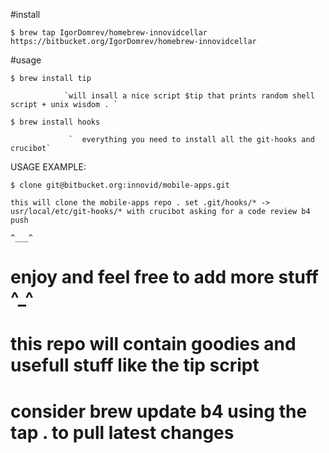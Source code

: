 #install

 `$ brew tap IgorDomrev/homebrew-innovidcellar https://bitbucket.org/IgorDomrev/homebrew-innovidcellar`



#usage
 
 `$ brew install tip `






  
                `will insall a nice script $tip that prints random shell script + unix wisdom . `





 
 `$ brew install hooks  `






                 `  everything you need to install all the git-hooks and crucibot`   


USAGE EXAMPLE:
 
 `$ clone git@bitbucket.org:innovid/mobile-apps.git  `









 
 `this will clone the mobile-apps repo . set .git/hooks/* -> usr/local/etc/git-hooks/* with crucibot asking for a code review b4 push` 
 
 ```^___^```

# enjoy and feel free to add more  stuff ^_^
 
# this repo will contain goodies and usefull stuff like the tip script 

# consider brew update b4 using the tap . to pull latest changes